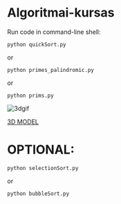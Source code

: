 # Algoritmai-kursas

Run code in command-line shell:
```
python quickSort.py
```
or
```
python primes_palindromic.py
```
or
```
python prims.py
```

![3dgif](https://github.com/Effanuel/Algoritmai-kursas/blob/master/3DMODEL.gif)

[3D MODEL](https://skfb.ly/6KFEu)



# OPTIONAL:
```
python selectionSort.py
```
or
```
python bubbleSort.py
```


